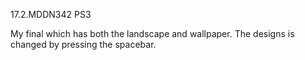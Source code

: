 17.2.MDDN342 PS3

My final which has both the landscape and wallpaper. The designs is changed by pressing the spacebar. 
